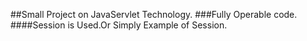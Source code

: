 ##Small Project on JavaServlet Technology.
###Fully Operable code.
####Session is Used.Or Simply Example of Session. 